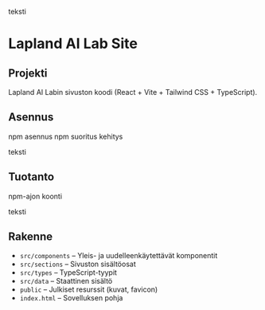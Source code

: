 teksti
# Lapland AI Lab Site

## Projekti
Lapland AI Labin sivuston koodi (React + Vite + Tailwind CSS + TypeScript).

## Asennus
npm asennus
npm suoritus kehitys

teksti

## Tuotanto
npm-ajon koonti

teksti

## Rakenne
- `src/components` – Yleis- ja uudelleenkäytettävät komponentit
- `src/sections` – Sivuston sisältöosat
- `src/types` – TypeScript-tyypit
- `src/data` – Staattinen sisältö
- `public` – Julkiset resurssit (kuvat, favicon)
- `index.html` – Sovelluksen pohja
